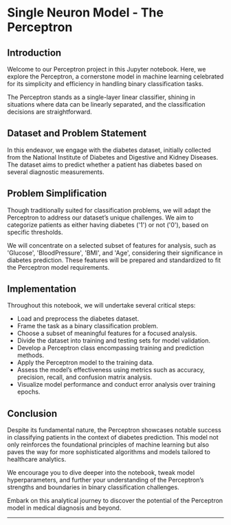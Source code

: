 # Single Neuron Model - The Perceptron

## Introduction

Welcome to our Perceptron project in this Jupyter notebook. Here, we explore the Perceptron, a cornerstone model in machine learning celebrated for its simplicity and efficiency in handling binary classification tasks.

The Perceptron stands as a single-layer linear classifier, shining in situations where data can be linearly separated, and the classification decisions are straightforward.

## Dataset and Problem Statement

In this endeavor, we engage with the diabetes dataset, initially collected from the National Institute of Diabetes and Digestive and Kidney Diseases. The dataset aims to predict whether a patient has diabetes based on several diagnostic measurements.

## Problem Simplification

Though traditionally suited for classification problems, we will adapt the Perceptron to address our dataset’s unique challenges. We aim to categorize patients as either having diabetes ('1') or not ('0'), based on specific thresholds.

We will concentrate on a selected subset of features for analysis, such as 'Glucose', 'BloodPressure', 'BMI', and 'Age', considering their significance in diabetes prediction. These features will be prepared and standardized to fit the Perceptron model requirements.

## Implementation

Throughout this notebook, we will undertake several critical steps:

- Load and preprocess the diabetes dataset.
- Frame the task as a binary classification problem.
- Choose a subset of meaningful features for a focused analysis.
- Divide the dataset into training and testing sets for model validation.
- Develop a Perceptron class encompassing training and prediction methods.
- Apply the Perceptron model to the training data.
- Assess the model’s effectiveness using metrics such as accuracy, precision, recall, and confusion matrix analysis.
- Visualize model performance and conduct error analysis over training epochs.

## Conclusion

Despite its fundamental nature, the Perceptron showcases notable success in classifying patients in the context of diabetes prediction. This model not only reinforces the foundational principles of machine learning but also paves the way for more sophisticated algorithms and models tailored to healthcare analytics.

We encourage you to dive deeper into the notebook, tweak model hyperparameters, and further your understanding of the Perceptron’s strengths and boundaries in binary classification challenges.

Embark on this analytical journey to discover the potential of the Perceptron model in medical diagnosis and beyond.

---
